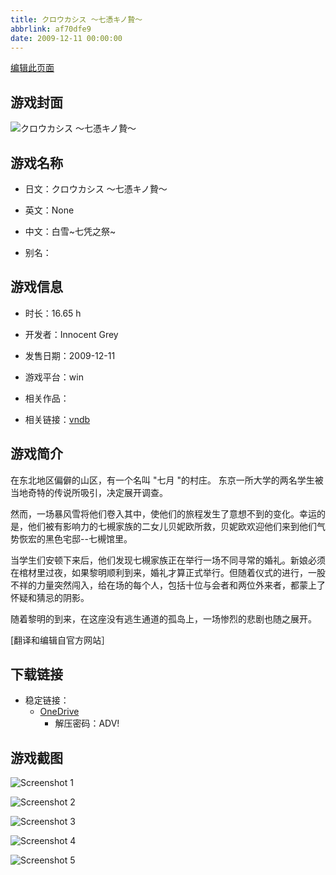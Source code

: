 ```yaml
---
title: クロウカシス ～七憑キノ贄～
abbrlink: af70dfe9
date: 2009-12-11 00:00:00
---
```

[编辑此页面](https://github.com/ACG-3/ADV3-source/blob/main/source/_posts/games/%E3%82%AF%E3%83%AD%E3%82%A6%E3%82%AB%E3%82%B7%E3%82%B9%20%EF%BD%9E%E4%B8%83%E6%86%91%E3%82%AD%E3%83%8E%E8%B4%84%EF%BD%9E.md)

## 游戏封面

![クロウカシス ～七憑キノ贄～](https://pan.timero.xyz/d/onedrive/img_lib_001/%E3%82%AF%E3%83%AD%E3%82%A6%E3%82%AB%E3%82%B7%E3%82%B9%20%EF%BD%9E%E4%B8%83%E6%86%91%E3%82%AD%E3%83%8E%E8%B4%84%EF%BD%9E_cover.avif)


## 游戏名称

- 日文：クロウカシス ～七憑キノ贄～
- 英文：None
- 中文：白雪~七凭之祭~

- 别名：


## 游戏信息

- 时长：16.65 h
- 开发者：Innocent Grey
- 发售日期：2009-12-11
- 游戏平台：win
- 相关作品：

- 相关链接：[vndb](https://vndb.org/v2626)


## 游戏简介

在东北地区偏僻的山区，有一个名叫 "七月 "的村庄。
东京一所大学的两名学生被当地奇特的传说所吸引，决定展开调查。

然而，一场暴风雪将他们卷入其中，使他们的旅程发生了意想不到的变化。幸运的是，他们被有影响力的七槻家族的二女儿贝妮欧所救，贝妮欧欢迎他们来到他们气势恢宏的黑色宅邸--七槻馆里。

当学生们安顿下来后，他们发现七槻家族正在举行一场不同寻常的婚礼。新娘必须在棺材里过夜，如果黎明顺利到来，婚礼才算正式举行。但随着仪式的进行，一股不祥的力量突然闯入，给在场的每个人，包括十位与会者和两位外来者，都蒙上了怀疑和猜忌的阴影。

随着黎明的到来，在这座没有逃生通道的孤岛上，一场惨烈的悲剧也随之展开。

[翻译和编辑自官方网站］


## 下载链接

- 稳定链接：
    - [OneDrive](https://pan.timero.xyz/onedrive/adv_lib_001/%E3%82%AF%E3%83%AD%E3%82%A6%E3%82%AB%E3%82%B7%E3%82%B9%20%EF%BD%9E%E4%B8%83%E6%86%91%E3%82%AD%E3%83%8E%E8%B4%84%EF%BD%9E)
        - 解压密码：ADV!



## 游戏截图


![Screenshot 1](https://pan.timero.xyz/d/onedrive/img_lib_001/%E3%82%AF%E3%83%AD%E3%82%A6%E3%82%AB%E3%82%B7%E3%82%B9%20%EF%BD%9E%E4%B8%83%E6%86%91%E3%82%AD%E3%83%8E%E8%B4%84%EF%BD%9E_Screenshot_1.avif)

![Screenshot 2](https://pan.timero.xyz/d/onedrive/img_lib_001/%E3%82%AF%E3%83%AD%E3%82%A6%E3%82%AB%E3%82%B7%E3%82%B9%20%EF%BD%9E%E4%B8%83%E6%86%91%E3%82%AD%E3%83%8E%E8%B4%84%EF%BD%9E_Screenshot_2.avif)

![Screenshot 3](https://pan.timero.xyz/d/onedrive/img_lib_001/%E3%82%AF%E3%83%AD%E3%82%A6%E3%82%AB%E3%82%B7%E3%82%B9%20%EF%BD%9E%E4%B8%83%E6%86%91%E3%82%AD%E3%83%8E%E8%B4%84%EF%BD%9E_Screenshot_3.avif)

![Screenshot 4](https://pan.timero.xyz/d/onedrive/img_lib_001/%E3%82%AF%E3%83%AD%E3%82%A6%E3%82%AB%E3%82%B7%E3%82%B9%20%EF%BD%9E%E4%B8%83%E6%86%91%E3%82%AD%E3%83%8E%E8%B4%84%EF%BD%9E_Screenshot_4.avif)

![Screenshot 5](https://pan.timero.xyz/d/onedrive/img_lib_001/%E3%82%AF%E3%83%AD%E3%82%A6%E3%82%AB%E3%82%B7%E3%82%B9%20%EF%BD%9E%E4%B8%83%E6%86%91%E3%82%AD%E3%83%8E%E8%B4%84%EF%BD%9E_Screenshot_5.avif)

